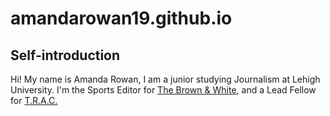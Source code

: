 # amandarowan19.github.io
## Self-introduction
Hi! My name is Amanda Rowan, I am a junior studying Journalism at Lehigh University. 
I'm the Sports Editor for [The Brown & White](https://thebrownandwhite.com), and a Lead Fellow for [T.R.A.C.](https://www.lehigh.edu/~intrac/trac2022/index.html) 
